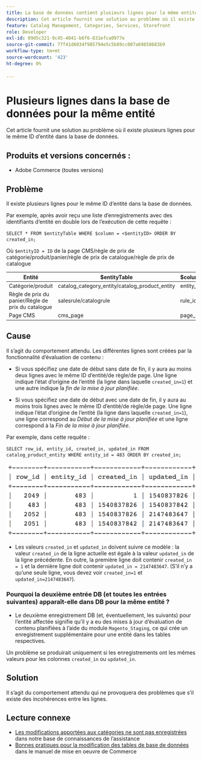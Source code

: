 ```yaml
---
title: La base de données contient plusieurs lignes pour la même entité
description: Cet article fournit une solution au problème où il existe plusieurs lignes pour le même ID d’entité dans la base de données.
feature: Catalog Management, Categories, Services, Storefront
role: Developer
exl-id: 09d5c321-9c45-4041-b6f6-831efca0977e
source-git-commit: 77f41d6034f985794e5c5b89cc007a69858683b9
workflow-type: tm+mt
source-wordcount: '423'
ht-degree: 0%

---
```


# Plusieurs lignes dans la base de données pour la même entité

Cet article fournit une solution au problème où il existe plusieurs lignes pour le même ID d’entité dans la base de données.

## Produits et versions concernés :

* Adobe Commerce (toutes versions)

## Problème

Il existe plusieurs lignes pour le même ID d’entité dans la base de données.

Par exemple, après avoir reçu une liste d’enregistrements avec des identifiants d’entité en double lors de l’exécution de cette requête :

```
SELECT * FROM $entityTable WHERE $column = <$entityID> ORDER BY created_in;
```

Où `$entityID = ID` de la page CMS/règle de prix de catégorie/produit/panier/règle de prix de catalogue/règle de prix de catalogue

| Entité | $entityTable | $column |
|------------------|-----------------------------------|------------------|
| Catégorie/produit | catalog_category_entity/catalog_product_entity | entity_id |
| Règle de prix du panier/Règle de prix du catalogue | salesrule/catalogrule | rule_id |
| Page CMS | cms_page | page_id |

## Cause

Il s’agit du comportement attendu. Les différentes lignes sont créées par la fonctionnalité d’évaluation de contenu :

* Si vous spécifiez une date de début sans date de fin, il y aura au moins deux lignes avec le même ID d’entité/de règle/de page. Une ligne indique l’état d’origine de l’entité (la ligne dans laquelle `created_in=1`) et une autre indique la *fin de la mise à jour planifiée*.

* Si vous spécifiez une date de début avec une date de fin, il y aura au moins trois lignes avec le même ID d’entité/de règle/de page. Une ligne indique l’état d’origine de l’entité (la ligne dans laquelle `created_in=1`), une ligne correspond au *Début de la mise à jour planifiée* et une ligne correspond à la *Fin de la mise à jour planifiée*.

Par exemple, dans cette requête :

```
SELECT row_id, entity_id, created_in, updated_in FROM catalog_product_entity WHERE entity_id = 483 ORDER BY created_in;
```

![multiple_rows_in_database.png](assets/multiple_rows_in_database.png)

* Les valeurs `created_in` et `updated_in` doivent suivre ce modèle : la valeur `created_in` de la ligne actuelle est égale à la valeur `updated_in` de la ligne précédente. En outre, la première ligne doit contenir `created_in = 1` et la dernière ligne doit contenir `updated_in = 2147483647`. (S’il n’y a qu’une seule ligne, vous devez voir `created_in=1` et `updated_in=2147483647`).

### Pourquoi la deuxième entrée DB (et toutes les entrées suivantes) apparaît-elle dans DB pour la même entité ?

* Le deuxième enregistrement DB (et, éventuellement, les suivants) pour l’entité affectée signifie qu’il y a eu des mises à jour d’évaluation de contenu planifiées à l’aide du module `Magento_Staging`, ce qui crée un enregistrement supplémentaire pour une entité dans les tables respectives.

Un problème se produirait uniquement si les enregistrements ont les mêmes valeurs pour les colonnes `created_in` ou `updated_in`.

## Solution

Il s’agit du comportement attendu qui ne provoquera des problèmes que s’il existe des incohérences entre les lignes.

## Lecture connexe

* [Les modifications apportées aux catégories ne sont pas enregistrées](https://experienceleague.adobe.com/docs/commerce-knowledge-base/kb/troubleshooting/miscellaneous/changes-to-categories-are-not-being-saved.html?lang=fr) dans notre base de connaissances de l’assistance
* [ Bonnes pratiques pour la modification des tables de base de données](https://experienceleague.adobe.com/fr/docs/commerce-operations/implementation-playbook/best-practices/development/modifying-core-and-third-party-tables#why-adobe-recommends-avoiding-modifications) dans le manuel de mise en oeuvre de Commerce
